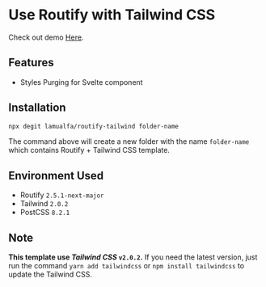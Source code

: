 # Use Routify with Tailwind CSS

Check out demo [Here](https://routify-tailwind.vercel.app/).

## Features

- Styles Purging for Svelte component

## Installation

```bash
npx degit lamualfa/routify-tailwind folder-name
```

The command above will create a new folder with the name `folder-name` which contains Routify + Tailwind CSS template.

## Environment Used

- Routify `2.5.1-next-major`
- Tailwind `2.0.2`
- PostCSS `8.2.1`

## Note

**This template use _Tailwind CSS_ `v2.0.2`.** If you need the latest version, just run the command `yarn add tailwindcss` or `npm install tailwindcss` to update the Tailwind CSS.

